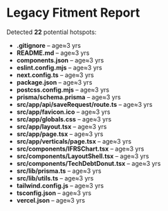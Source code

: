 # Legacy Fitment Report

Detected **22** potential hotspots:

* **.gitignore** – age≈3 yrs
* **README.md** – age≈3 yrs
* **components.json** – age≈3 yrs
* **eslint.config.mjs** – age≈3 yrs
* **next.config.ts** – age≈3 yrs
* **package.json** – age≈3 yrs
* **postcss.config.mjs** – age≈3 yrs
* **prisma/schema.prisma** – age≈3 yrs
* **src/app/api/saveRequest/route.ts** – age≈3 yrs
* **src/app/favicon.ico** – age≈3 yrs
* **src/app/globals.css** – age≈3 yrs
* **src/app/layout.tsx** – age≈3 yrs
* **src/app/page.tsx** – age≈3 yrs
* **src/app/verticals/page.tsx** – age≈3 yrs
* **src/components/IFRSChart.tsx** – age≈3 yrs
* **src/components/LayoutShell.tsx** – age≈3 yrs
* **src/components/TechDebtDonut.tsx** – age≈3 yrs
* **src/lib/prisma.ts** – age≈3 yrs
* **src/lib/utils.ts** – age≈3 yrs
* **tailwind.config.js** – age≈3 yrs
* **tsconfig.json** – age≈3 yrs
* **vercel.json** – age≈3 yrs